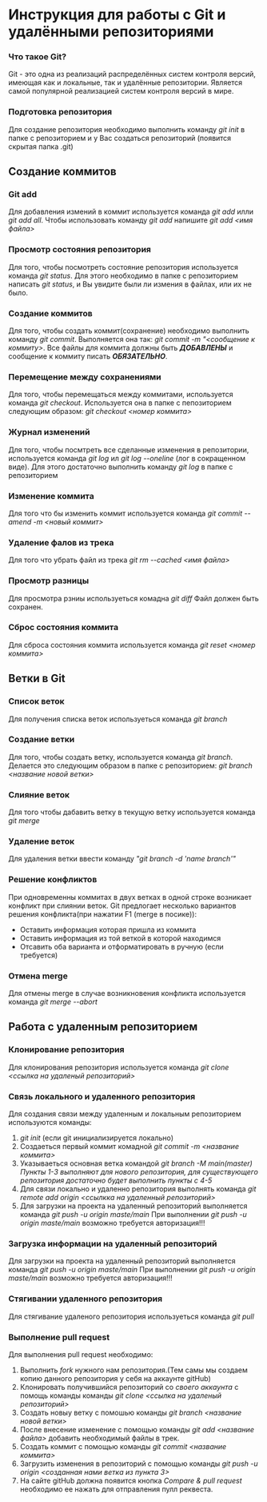 # Инструкция для работы с Git и удалёнными репозиториями

### Что такое Git?
Git - это одна из реализаций распределённых систем контроля версий, имеющая как и локальные, так и удалённые репозитории. Является самой популярной реализацией систем контроля версий в мире.
### Подготовка репозитория
Для создание репозитория необходимо выполнить команду *git init*  в папке с репозиторием и у Вас создаться репозиторий (появится скрытая папка .git)

## Создание коммитов

### Git add
Для добавления измений в коммит используется команда *git add* илли *git add all*. Чтобы использовать команду *git add* напишите *git add <имя файла>*

### Просмотр состояния репозитория
Для того, чтобы посмотреть состояние репозитория используется команда *git status*. Для этого необходимо в папке с репозиторием написать *git status*, и Вы увидите были ли измения в файлах, или их не было.

### Создание коммитов
Для того, чтобы создать коммит(сохранение) необходимо выполнить команду *git commit*. Выполняется она так: *git commit -m "<сообщение к коммиту>*. Все файлы для коммита должны быть ***ДОБАВЛЕНЫ*** и сообщение к коммиту писать ***ОБЯЗАТЕЛЬНО***.

### Перемещение между сохранениями
Для того, чтобы перемещаться между коммитами, используется команда *git checkout*. Используется она в папке с пепозиторием следующим образом: *git checkout <номер коммита>*

### Журнал изменений
Для того, чтобы посмтреть все сделанные изменения в репозитории, используется команда *git log* ил *git log --oneline* (лог в сокращенном виде). Для этого достаточно выполнить команду *git log* в папке с репозиторием

### Изменение коммита
Для того что бы изменить коммит используется команда *git commit --amend -m <новый коммит>*

### Удаление фалов из трека
Для того что убрать файл из трека *git rm --cached <имя файла>*

### Просмотр разницы 
Для просмотра рзниы используеться комадна *git diff* Файл должен быть сохранен.

### Сброс состояния коммита
Для сброса состояния коммита используется команда *git reset <номер коммита>*

## Ветки в Git

### Список веток
Для получения списка веток используеться команда *git branch*

### Создание ветки

Для того, чтобы создать ветку, используется команда *git branch*. Делается это следующим образом в папке с репозиторием: *git branch <название новой ветки>*

### Слияние веток

Для того чтобы дабавить ветку в текущую ветку используется команда *git merge <name branch>*

### Удаление веток
Для удаления ветки ввести команду *"git branch -d 'name branch'"*


### Решение конфликтов
При одновременны коммитах в двух ветках в одной строке возникает конфликт при слиянии веток.
Git предлогает несколько вариантов решения конфликта(при нажатии F1 (merge в посике)):
* Оставить информация которая пришла из коммита
* Оставить информация из той веткой в которой находимся
* Отсавить оба варианта и отформатировать в ручную (если требуется)

### Отмена merge
Для отмены merge в случае возникновения конфликта используется команда *git merge --abort*


## Работа с удаленным репозиторием

### Клонирование репозитория
Для клонирования репозитория используется команда *git clone <ссылка на удаленый репозиторий>*

### Связь локального и удаленного репозитория
Для создания связи между удаленным и локальным репозиторием используются команды:
1. *git init* (если git инициализируется локально)
2. Создаеться первый коммит комадной *git commit -m <название коммита>*
3. Указываеться основная ветка командой *git branch -M main(master)*
*Пункты 1-3 выполняют для нового репозитория, для существующего репозитория достаточно будет выполнить пункты с 4-5*
4. Для связи локально и удаленно репозитория выполнять команда *git remote add origin <ссылкка на удаленный репозиторий>*
5. Для загрузки на проекта на удаленный репозиторий выполняется команда *git push -u origin maste/main* 
При выполнении *git push -u origin maste/main*  возможно требуется авторизация!!!

### Загрузка информации на удаленный репозиторий
Для загрузки на проекта на удаленный репозиторий выполняется команда *git push -u origin maste/main* 
При выполнении *git push -u origin maste/main*  возможно требуется авторизация!!!

### Стягивании удаленного репозитория
Для стягивание удаленого репозитория используеться команда *git pull*

### Выполнение pull request
 Для выполнения pull request необходимо:
 1. Выполнить *fork* нужного нам репозитория.(Тем самы мы создаем копию данного репозитория у себя на аккаунте gitHub)
 2. Клонировать получившийся репозиторий со *своего аккаунта*  с помощь команды команды *git clone <ссылка на удаленый репозиторий>*
 3. Создать новыу ветку с помошью команды *git branch <название новой ветки>*
 4. После внесение изменение с помощью команды *git add <название файла>* добавить необходимый файлы в трек.
 5. Создать коммит с помощью команды *git commit <название коммита>*
 6. Загрузить изменения в репозиторий с помощью команды *git push -u origin <созданная нами ветка из пункта 3>*
 7. На сайте gitHub должна появится кнопка *Compare & pull request* необходимо ее нажать для отправления пулл реквеста.


